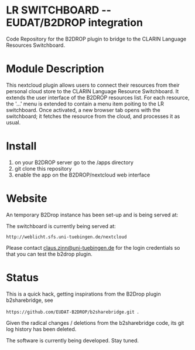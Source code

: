 # LR SWITCHBOARD -- EUDAT/B2DROP integration
Code Repository for the B2DROP plugin to bridge to the CLARIN Language Resources Switchboard.

# Module Description

This nextcloud plugin allows users to connect their resources from their personal cloud store to the
CLARIN Language Resource Switchboard.  It extends the user interface of the B2DROP resources
list. For each resource, the '...' menu is extended to contain a menu item poiting to the LR
switchboard. Once activated, a new browser tab opens with the switchboard; it fetches the resource
from the cloud, and processes it as usual.

# Install

1. on your B2DROP server go to the <nextcloud>/apps directory
2. git clone this repository
3. enable the app on the B2DROP/nextcloud web interface

# Website

An temporary B2Drop instance has been set-up and is being served at:

The switchboard is currently being served at:

```http://weblicht.sfs.uni-tuebingen.de/nextcloud ```

Please contact claus.zinn@uni-tuebingen.de for the login credentials so that you can test the b2drop
plugin.



# Status

This is a quick hack, getting inspirations from the B2Drop plugin b2sharebridge, see

```https://github.com/EUDAT-B2DROP/b2sharebridge.git ```.

Given the radical changes / deletions from the b2sharebridge code, its git log history has been
deleted.

The software is currently being developed.  Stay tuned.

